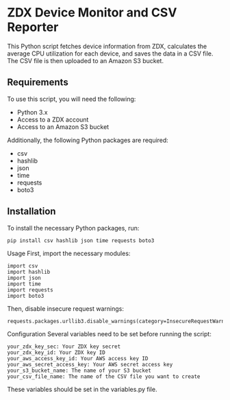 # ZDX Device Monitor and CSV Reporter

This Python script fetches device information from ZDX, calculates the average CPU utilization for each device, and saves the data in a CSV file. The CSV file is then uploaded to an Amazon S3 bucket.

## Requirements

To use this script, you will need the following:

- Python 3.x
- Access to a ZDX account
- Access to an Amazon S3 bucket

Additionally, the following Python packages are required:

- csv
- hashlib
- json
- time
- requests
- boto3

## Installation

To install the necessary Python packages, run:

```shell
pip install csv hashlib json time requests boto3
```

Usage
First, import the necessary modules:

```
import csv
import hashlib
import json
import time
import requests
import boto3
```
Then, disable insecure request warnings:
```
requests.packages.urllib3.disable_warnings(category=InsecureRequestWarning)
```
Configuration
Several variables need to be set before running the script:
```
your_zdx_key_sec: Your ZDX key secret
your_zdx_key_id: Your ZDX key ID
your_aws_access_key_id: Your AWS access key ID
your_aws_secret_access_key: Your AWS secret access key
your_s3_bucket_name: The name of your S3 bucket
your_csv_file_name: The name of the CSV file you want to create
```
These variables should be set in the variables.py file.

